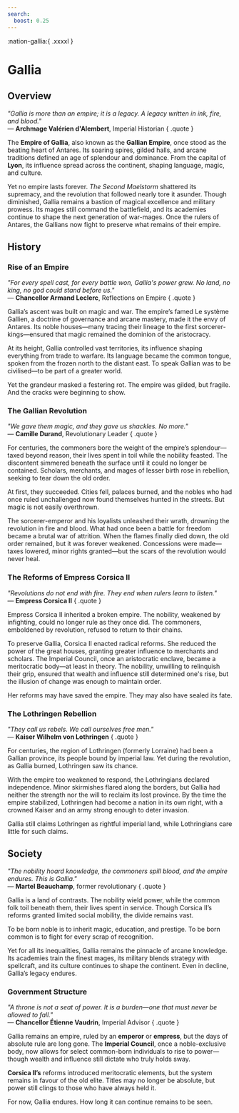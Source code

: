 ```yaml
---
search:
  boost: 0.25
---
```


:nation-gallia:{ .xxxxl }

# Gallia

## Overview

*"Gallia is more than an empire; it is a legacy. A legacy written in ink, fire, and blood."*  
— **Archmage Valérien d'Alembert**, Imperial Historian
{ .quote }

The **Empire of Gallia**, also known as the **Gallian Empire**, once stood as the beating heart of Antares. Its soaring spires, gilded halls, and arcane traditions defined an age of splendour and dominance. From the capital of **Lyon**, its influence spread across the continent, shaping language, magic, and culture.

Yet no empire lasts forever. *The Second Maelstorm* shattered its supremacy, and the revolution that followed nearly tore it asunder. Though diminished, Gallia remains a bastion of magical excellence and military prowess. Its mages still command the battlefield, and its academies continue to shape the next generation of war-mages. Once the rulers of Antares, the Gallians now fight to preserve what remains of their empire.

## History

### Rise of an Empire

*"For every spell cast, for every battle won, Gallia's power grew. No land, no king, no god could stand before us."*  
— **Chancellor Armand Leclerc**, Reflections on Empire
{ .quote }

Gallia’s ascent was built on magic and war. The empire’s famed Le système Gallien, a doctrine of governance and arcane mastery, made it the envy of Antares. Its noble houses—many tracing their lineage to the first sorcerer-kings—ensured that magic remained the dominion of the aristocracy.

At its height, Gallia controlled vast territories, its influence shaping everything from trade to warfare. Its language became the common tongue, spoken from the frozen north to the distant east. To speak Gallian was to be civilised—to be part of a greater world.

Yet the grandeur masked a festering rot. The empire was gilded, but fragile. And the cracks were beginning to show.

### The Gallian Revolution

*"We gave them magic, and they gave us shackles. No more."*  
— **Camille Durand**, Revolutionary Leader
{ .quote }

For centuries, the commoners bore the weight of the empire’s splendour—taxed beyond reason, their lives spent in toil while the nobility feasted. The discontent simmered beneath the surface until it could no longer be contained. Scholars, merchants, and mages of lesser birth rose in rebellion, seeking to tear down the old order.

At first, they succeeded. Cities fell, palaces burned, and the nobles who had once ruled unchallenged now found themselves hunted in the streets. But magic is not easily overthrown.

The sorcerer-emperor and his loyalists unleashed their wrath, drowning the revolution in fire and blood. What had once been a battle for freedom became a brutal war of attrition. When the flames finally died down, the old order remained, but it was forever weakened. Concessions were made—taxes lowered, minor rights granted—but the scars of the revolution would never heal.

### The Reforms of Empress Corsica II

*"Revolutions do not end with fire. They end when rulers learn to listen."*  
— **Empress Corsica II**
{ .quote }

Empress Corsica II inherited a broken empire. The nobility, weakened by infighting, could no longer rule as they once did. The commoners, emboldened by revolution, refused to return to their chains.

To preserve Gallia, Corsica II enacted radical reforms. She reduced the power of the great houses, granting greater influence to merchants and scholars. The Imperial Council, once an aristocratic enclave, became a meritocratic body—at least in theory. The nobility, unwilling to relinquish their grip, ensured that wealth and influence still determined one's rise, but the illusion of change was enough to maintain order.

Her reforms may have saved the empire. They may also have sealed its fate.

### The Lothringen Rebellion

*"They call us rebels. We call ourselves free men."*  
— **Kaiser Wilhelm von Lothringen**
{ .quote }

For centuries, the region of Lothringen (formerly Lorraine) had been a Gallian province, its people bound by imperial law. Yet during the revolution, as Gallia burned, Lothringen saw its chance.

With the empire too weakened to respond, the Lothringians declared independence. Minor skirmishes flared along the borders, but Gallia had neither the strength nor the will to reclaim its lost province. By the time the empire stabilized, Lothringen had become a nation in its own right, with a crowned Kaiser and an army strong enough to deter invasion.

Gallia still claims Lothringen as rightful imperial land, while Lothringians care little for such claims.

## Society

*"The nobility hoard knowledge, the commoners spill blood, and the empire endures. This is Gallia."*  
— **Martel Beauchamp**, former revolutionary
{ .quote }

Gallia is a land of contrasts. The nobility wield power, while the common folk toil beneath them, their lives spent in service. Though Corsica II’s reforms granted limited social mobility, the divide remains vast.

To be born noble is to inherit magic, education, and prestige. To be born common is to fight for every scrap of recognition.

Yet for all its inequalities, Gallia remains the pinnacle of arcane knowledge. Its academies train the finest mages, its military blends strategy with spellcraft, and its culture continues to shape the continent. Even in decline, Gallia’s legacy endures.

### Government Structure

*"A throne is not a seat of power. It is a burden—one that must never be allowed to fall."*  
— **Chancellor Étienne Vaudrin**, Imperial Advisor
{ .quote }

Gallia remains an empire, ruled by an **emperor** or **empress**, but the days of absolute rule are long gone. The **Imperial Council**, once a noble-exclusive body, now allows for select common-born individuals to rise to power—though wealth and influence still dictate who truly holds sway.

**Corsica II’s** reforms introduced meritocratic elements, but the system remains in favour of the old elite. Titles may no longer be absolute, but power still clings to those who have always held it.

For now, Gallia endures. How long it can continue remains to be seen.

